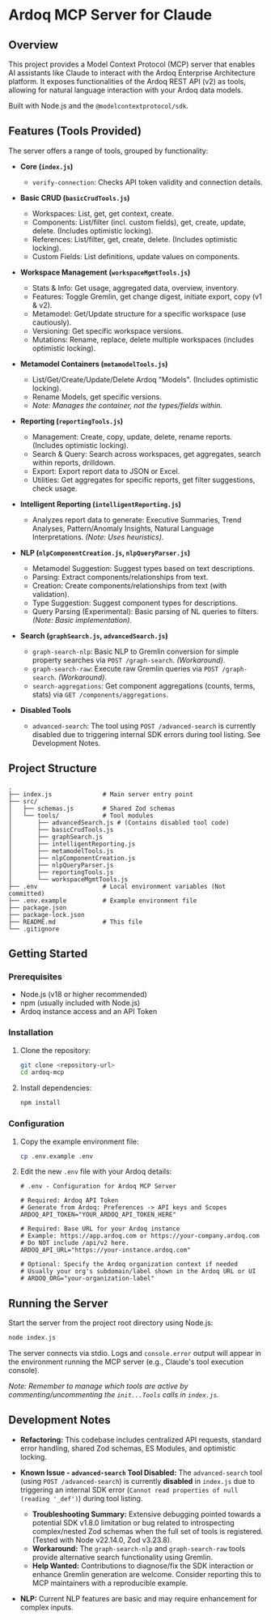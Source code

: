# Ardoq MCP Server for Claude

## Overview

This project provides a Model Context Protocol (MCP) server that enables AI assistants like Claude to interact with the Ardoq Enterprise Architecture platform. It exposes functionalities of the Ardoq REST API (v2) as tools, allowing for natural language interaction with your Ardoq data models.

Built with Node.js and the `@modelcontextprotocol/sdk`.

## Features (Tools Provided)

The server offers a range of tools, grouped by functionality:

- **Core (`index.js`)**
    
    - `verify-connection`: Checks API token validity and connection details.
- **Basic CRUD (`basicCrudTools.js`)**
    
    - Workspaces: List, get, get context, create.
    - Components: List/filter (incl. custom fields), get, create, update, delete. (Includes optimistic locking).
    - References: List/filter, get, create, delete. (Includes optimistic locking).
    - Custom Fields: List definitions, update values on components.
- **Workspace Management (`workspaceMgmtTools.js`)**
    
    - Stats & Info: Get usage, aggregated data, overview, inventory.
    - Features: Toggle Gremlin, get change digest, initiate export, copy (v1 & v2).
    - Metamodel: Get/Update structure for a specific workspace (use cautiously).
    - Versioning: Get specific workspace versions.
    - Mutations: Rename, replace, delete multiple workspaces (includes optimistic locking).
- **Metamodel Containers (`metamodelTools.js`)**
    
    - List/Get/Create/Update/Delete Ardoq "Models". (Includes optimistic locking).
    - Rename Models, get specific versions.
    - _Note: Manages the container, not the types/fields within._
- **Reporting (`reportingTools.js`)**
    
    - Management: Create, copy, update, delete, rename reports. (Includes optimistic locking).
    - Search & Query: Search across workspaces, get aggregates, search within reports, drilldown.
    - Export: Export report data to JSON or Excel.
    - Utilities: Get aggregates for specific reports, get filter suggestions, check usage.
- **Intelligent Reporting (`intelligentReporting.js`)**
    
    - Analyzes report data to generate: Executive Summaries, Trend Analyses, Pattern/Anomaly Insights, Natural Language Interpretations. _(Note: Uses heuristics)._
- **NLP (`nlpComponentCreation.js`, `nlpQueryParser.js`)**
    
    - Metamodel Suggestion: Suggest types based on text descriptions.
    - Parsing: Extract components/relationships from text.
    - Creation: Create components/relationships from text (with validation).
    - Type Suggestion: Suggest component types for descriptions.
    - Query Parsing (Experimental): Basic parsing of NL queries to filters. _(Note: Basic implementation)._
- **Search (`graphSearch.js`, `advancedSearch.js`)**
    
    - `graph-search-nlp`: Basic NLP to Gremlin conversion for simple property searches via `POST /graph-search`. _(Workaround)_.
    - `graph-search-raw`: Execute raw Gremlin queries via `POST /graph-search`. _(Workaround)_.
    - `search-aggregations`: Get component aggregations (counts, terms, stats) via `GET /components/aggregations`.
- **Disabled Tools**
    
    - `advanced-search`: The tool using `POST /advanced-search` is currently disabled due to triggering internal SDK errors during tool listing. See Development Notes.

## Project Structure

```text
.
├── index.js              # Main server entry point
├── src/
│   ├── schemas.js        # Shared Zod schemas
│   └── tools/            # Tool modules
│       ├── advancedSearch.js # (Contains disabled tool code)
│       ├── basicCrudTools.js
│       ├── graphSearch.js
│       ├── intelligentReporting.js
│       ├── metamodelTools.js
│       ├── nlpComponentCreation.js
│       ├── nlpQueryParser.js
│       ├── reportingTools.js
│       └── workspaceMgmtTools.js
├── .env                  # Local environment variables (Not committed)
├── .env.example          # Example environment file
├── package.json
├── package-lock.json
├── README.md             # This file
└── .gitignore
```

## Getting Started

### Prerequisites

- Node.js (v18 or higher recommended)
- npm (usually included with Node.js)
- Ardoq instance access and an API Token

### Installation

1. Clone the repository:
    
    ```bash
    git clone <repository-url>
    cd ardoq-mcp
    ```
    
2. Install dependencies:
    
    ```bash
    npm install
    ```
    

### Configuration

1. Copy the example environment file:
    
    ```bash
    cp .env.example .env
    ```
    
2. Edit the new `.env` file with your Ardoq details:
    
    ```dotenv
    # .env - Configuration for Ardoq MCP Server
    
    # Required: Ardoq API Token
    # Generate from Ardoq: Preferences -> API keys and Scopes
    ARDOQ_API_TOKEN="YOUR_ARDOQ_API_TOKEN_HERE"
    
    # Required: Base URL for your Ardoq instance
    # Example: https://app.ardoq.com or https://your-company.ardoq.com
    # Do NOT include /api/v2 here.
    ARDOQ_API_URL="https://your-instance.ardoq.com"
    
    # Optional: Specify the Ardoq organization context if needed
    # Usually your org's subdomain/label shown in the Ardoq URL or UI
    # ARDOQ_ORG="your-organization-label"
    ```
    

## Running the Server

Start the server from the project root directory using Node.js:

```bash
node index.js
```

The server connects via stdio. Logs and `console.error` output will appear in the environment running the MCP server (e.g., Claude's tool execution console).

_Note: Remember to manage which tools are active by commenting/uncommenting the `init...Tools` calls in `index.js`._

## Development Notes

- **Refactoring:** This codebase includes centralized API requests, standard error handling, shared Zod schemas, ES Modules, and optimistic locking.
    
- **Known Issue - `advanced-search` Tool Disabled:** The `advanced-search` tool (using `POST /advanced-search`) is currently **disabled** in `index.js` due to triggering an internal SDK error (`Cannot read properties of null (reading '_def')`) during tool listing.
    
    - **Troubleshooting Summary:** Extensive debugging pointed towards a potential SDK v1.8.0 limitation or bug related to introspecting complex/nested Zod schemas when the full set of tools is registered. (Tested with Node v22.14.0, Zod v3.23.8).
    - **Workaround:** The `graph-search-nlp` and `graph-search-raw` tools provide alternative search functionality using Gremlin.
    - **Help Wanted:** Contributions to diagnose/fix the SDK interaction or enhance Gremlin generation are welcome. Consider reporting this to MCP maintainers with a reproducible example.
- **NLP:** Current NLP features are basic and may require enhancement for complex inputs.